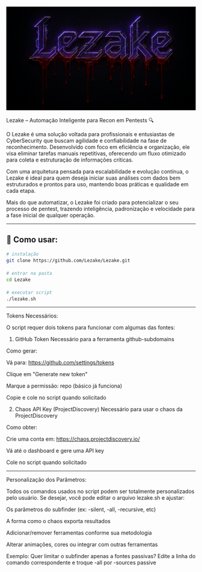 <p align="center">
  <img src="https://github.com/Lezake/Lezake/blob/df28540458a9a1249cdd020841c0c36d1eab3e3a/lezakebanner.png" alt="Lezake Banner" />
</p>

Lezake – Automação Inteligente para Recon em Pentests 🔍

O Lezake é uma solução voltada para profissionais e entusiastas de CyberSecurity que buscam agilidade e confiabilidade na fase de reconhecimento. Desenvolvido com foco em eficiência e organização, ele visa eliminar tarefas manuais repetitivas, oferecendo um fluxo otimizado para coleta e estruturação de informações críticas.

Com uma arquitetura pensada para escalabilidade e evolução contínua, o Lezake é ideal para quem deseja iniciar suas análises com dados bem estruturados e prontos para uso, mantendo boas práticas e qualidade em cada etapa.

Mais do que automatizar, o Lezake foi criado para potencializar o seu processo de pentest, trazendo inteligência, padronização e velocidade para a fase inicial de qualquer operação.

-----------------------

## 📘 Como usar:

```bash
# instalação  
git clone https://github.com/Lezake/Lezake.git

# entrar na pasta  
cd Lezake

# executar script  
./lezake.sh
```


-----------------------
Tokens Necessários:

O script requer dois tokens para funcionar com algumas das fontes:

1. GitHub Token
Necessário para a ferramenta github-subdomains

Como gerar:

Vá para: https://github.com/settings/tokens

Clique em "Generate new token"

Marque a permissão: repo (básico já funciona)

Copie e cole no script quando solicitado

2. Chaos API Key (ProjectDiscovery)
Necessário para usar o chaos da ProjectDiscovery

Como obter:

Crie uma conta em: https://chaos.projectdiscovery.io/

Vá até o dashboard e gere uma API key

Cole no script quando solicitado

-----------------------
Personalização dos Parâmetros:

Todos os comandos usados no script podem ser totalmente personalizados pelo usuário.
Se desejar, você pode editar o arquivo lezake.sh e ajustar:

Os parâmetros do subfinder (ex: -silent, -all, -recursive, etc)

A forma como o chaos exporta resultados

Adicionar/remover ferramentas conforme sua metodologia

Alterar animações, cores ou integrar com outras ferramentas

Exemplo: Quer limitar o subfinder apenas a fontes passivas?
Edite a linha do comando correspondente e troque -all por -sources passive
